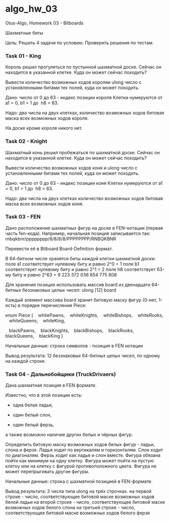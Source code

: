 # algo_hw_03
Otus-Algo, Homework 03 - Bitboards

Шахматные биты

Цель: Решить 4 задачи по условию. Проверить решения по тестам.

### Task 01 - King
Король решил прогуляться по пустынной шахматной доске.
Сейчас он находится в указанной клетке.
Куда он может сейчас походить?

Вывести количество возможных ходов короляи ulong число с установленными битами тех полей, куда он может походить.

Дано: число от 0 до 63 - индекс позиции короля
Клетки нумеруются от а1 = 0, b1 = 1  до  h8 = 63.

Надо: два числа на двух клетках,
количество возможных ходов
битовая маска всех возможных ходов короля.

На доске кроме короля никого нет.

### Task 02 - Knight
Шахматный конь решил пробежаться по шахматной доске.
Сейчас он находится в указанной клетке.
Куда он может сейчас походить?

Вывести количество возможных ходов коня и ulong число с установленными битами тех полей, куда он может походить.


Дано: число от 0 до 63 - индекс позиции коня
Клетки нумеруются от а1 = 0, b1 = 1  до  h8 = 63.

Надо: два числа на двух клетках
количество возможных ходов
битовая маска всех возможных ходов коня.

### Task 03 - FEN

Дано расположение шахматных фигур на доске в FEN-нотации (первая часть fen-кода).
Например, начальная позиция записывается так: 
rnbqkbnr/pppppppp/8/8/8/8/PPPPPPPP/RNBQKBNR

Перевести её в Bitboard Board-Definition формат.

В 64-битном числе хранятся биты каждой клетки шахматной доски:
поле a1 соответствует нулевому биту и равно 2^0 = 1
поле b1 соответствует нулевому биту и равно 2^1 = 2
поле h8 соответствует 63-му биту и равно 2^63 = 9 223 372 036 854 775 808

Для хранения позиции использовать массив board 
из двенадцати 64-битных беззнаковых целых чисел:
	ulong [12] board

Каждый элемент массива board хранит битовую маску фигур 
(0-нет, 1-есть) в порядке перечисления Piece:

enum Piece
{
   whitePawns,
   whiteKnights,
   whiteBishops,
   whiteRooks,
   whiteQueens,
   whiteKing,
 
   blackPawns,
   blackKnights,
   blackBishops,
   blackRooks,
   blackQueens,
   blackKing
}

Начальные данные: строка символов - позиция в FEN нотации

Вывод результата: 12 беззнаковых 64-битных целых чисел, по одному на каждой строке.

### Task 04 - Дальнобойщики (TruckDrivaers)
Дана шахматная позиция в FEN формате.

Известно, что в этой позиции есть:
+ одна белая ладья,

+ один белый слон,

+ один белый ферзь,

а также возможно наличие других белых и чёрных фигур.

Определить битовую маску возможных ходов белых фигур - ладьи, слона и ферзя.
Ладья ходит по вертикалям и горизонталям.
Слон ходит по диагоналям.
Ферзь ходит как ладья и слон вместе.
Фигура обязана пойти как минимум на одну клетку.
Фигура может пойти на пустую клетку или 
на клетку с фигурой противоположного цвета.
Фигура не может перепрыгивать другие фигуры.

Начальные данные: строка с шахматной позицией в FEN-формате.

Вывод результата: 3 числа типа ulong на трёх строчках.
на первой строке - число, соответствующее битовой маске возможных ходов белой ладьи
на второй строке - число, соответствующее битовой маске возможных ходов белого слона
на третьей строке - число, соответствующее битовой маске возможных ходов белого ферзя
